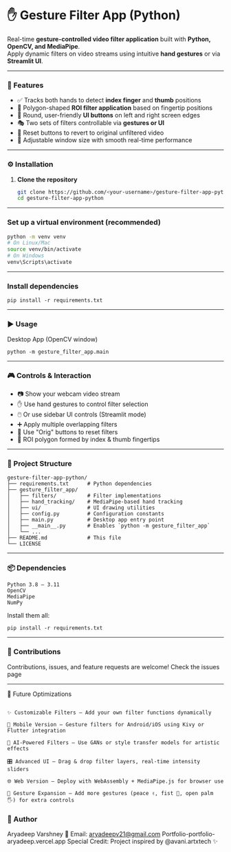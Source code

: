 # ✋ Gesture Filter App (Python)

Real-time **gesture-controlled video filter application** built with **Python, OpenCV, and MediaPipe**.  
Apply dynamic filters on video streams using intuitive **hand gestures** or via **Streamlit UI**.

---

### 🚀 Features

- ✅ Tracks both hands to detect **index finger** and **thumb** positions  
- 🎨 Polygon-shaped **ROI filter application** based on fingertip positions  
- 🔘 Round, user-friendly **UI buttons** on left and right screen edges  
- 🎭 Two sets of filters controllable via **gestures or UI**  
- 🔄 Reset buttons to revert to original unfiltered video  
- 📏 Adjustable window size with smooth real-time performance  

---

### ⚙️ Installation

1. **Clone the repository**
   ```bash
   git clone https://github.com/<your-username>/gesture-filter-app-python.git
   cd gesture-filter-app-python

---

### Set up a virtual environment (recommended)
```bash
python -m venv venv
# On Linux/Mac
source venv/bin/activate
# On Windows
venv\Scripts\activate
```
---

### Install dependencies
```
pip install -r requirements.txt
```
---

### ▶️ Usage
Desktop App (OpenCV window)
```
python -m gesture_filter_app.main
```
---

### 🎮 Controls & Interaction

- 📷 Show your webcam video stream
- ✋ Use hand gestures to control filter selection
- 🖱️ Or use sidebar UI controls (Streamlit mode)
- ➕ Apply multiple overlapping filters
- 🔄 Use "Orig" buttons to reset filters
- 🔺 ROI polygon formed by index & thumb fingertips

---

### 📂 Project Structure
```
gesture-filter-app-python/
├── requirements.txt      # Python dependencies
├── gesture_filter_app/
│   ├── filters/          # Filter implementations
│   ├── hand_tracking/    # MediaPipe-based hand tracking
│   ├── ui/               # UI drawing utilities
│   ├── config.py         # Configuration constants
│   ├── main.py           # Desktop app entry point
│   ├── __main__.py       # Enables `python -m gesture_filter_app`
│   └── ...
├── README.md             # This file
└── LICENSE
```
---

### 📦 Dependencies
```
Python 3.8 – 3.11
OpenCV
MediaPipe
NumPy
```

Install them all:
```
pip install -r requirements.txt
```
---

### 🤝 Contributions

Contributions, issues, and feature requests are welcome!
Check the issues page

---

🔮 Future Optimizations
```

✨ Customizable Filters – Add your own filter functions dynamically

📲 Mobile Version – Gesture filters for Android/iOS using Kivy or Flutter integration

🧠 AI-Powered Filters – Use GANs or style transfer models for artistic effects

🎛️ Advanced UI – Drag & drop filter layers, real-time intensity sliders

🌐 Web Version – Deploy with WebAssembly + MediaPipe.js for browser use

🤖 Gesture Expansion – Add more gestures (peace ✌️, fist 👊, open palm 🖐️) for extra controls
```

### 👤 Author

Aryadeep Varshney
📧 Email: aryadeepv21@gmail.com
Portfolio-portfolio-aryadeep.vercel.app
Special Credit: Project inspired by @avani.artxtech ✨
